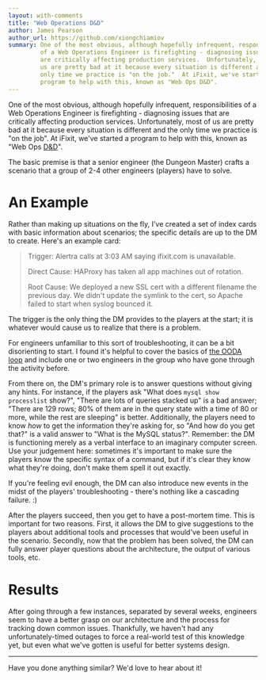 ```yaml
---
layout: with-comments
title: "Web Operations D&D"
author: James Pearson
author_url: https://github.com/xiongchiamiov
summary: One of the most obvious, although hopefully infrequent, responsibilities
         of a Web Operations Engineer is firefighting - diagnosing issues that
         are critically affecting production services.  Unfortunately, most of
         us are pretty bad at it because every situation is different and the
         only time we practice is "on the job."  At iFixit, we've started a
         program to help with this, known as "Web Ops D&D".
---
```


One of the most obvious, although hopefully infrequent, responsibilities of a Web
Operations Engineer is firefighting - diagnosing issues that are critically
affecting production services.  Unfortunately, most of us are pretty bad at it
because every situation is different and the only time we practice is "on the
job".  At iFixit, we've started a program to help with this, known as "Web Ops
[D&D]".

The basic premise is that a senior engineer (the Dungeon Master) crafts a
scenario that a group of 2-4 other engineers (players) have to solve.

[D&D]: https://en.wikipedia.org/wiki/D%26D

# An Example

Rather than making up situations on the fly, I've created a set of index cards
with basic information about scenarios; the specific details are up to the DM
to create.  Here's an example card:

> Trigger: Alertra calls at 3:03 AM saying ifixit.com is unavailable.
>
> Direct Cause: HAProxy has taken all app machines out of rotation.
>
> Root Cause: We deployed a new SSL cert with a different filename the previous
> day.  We didn't update the symlink to the cert, so Apache failed to start
> when syslog bounced it.

The trigger is the only thing the DM provides to the players at the start; it
is whatever would cause us to realize that there is a problem.

For engineers unfamiliar to this sort of troubleshooting, it can be a bit
disorienting to start.  I found it's helpful to cover the basics of [the OODA
loop] and include one or two engineers in the group who have gone through the
activity before.

From there on, the DM's primary role is to answer questions without giving any
hints.  For instance, if the players ask "What does `mysql show processlist`
show?", "There are lots of queries stacked up" is a bad answer; "There are 129
rows; 80% of them are in the query state with a time of 80 or more, while the
rest are sleeping" is better.  Additionally, the players need to know *how* to
get the information they're asking for, so "And how do you get that?" is a
valid answer to "What is the MySQL status?".  Remember: the DM is functioning
merely as a verbal interface to an imaginary computer screen.  Use your
judgement here: sometimes it's important to make sure the players know the
specific syntax of a command, but if it's clear they know what they're doing,
don't make them spell it out exactly.

If you're feeling evil enough, the DM can also introduce new events in the
midst of the players' troubleshooting - there's nothing like a cascading
failure. :)

After the players succeed, then you get to have a post-mortem time.  This is
important for two reasons.  First, it allows the DM to give suggestions to the
players about additional tools and processes that would've been useful in the
scenario.  Secondly, now that the problem has been solved, the DM can fully
answer player questions about the architecture, the output of various tools,
etc.

[the OODA loop]: http://www.mindtools.com/pages/article/newTED_78.htm

# Results

After going through a few instances, separated by several weeks, engineers seem
to have a better grasp on our architecture and the process for tracking down
common issues.  Thankfully, we haven't had any unfortunately-timed outages to
force a real-world test of this knowledge yet, but even what we've gotten is
useful for better systems design.

----

Have you done anything similar?  We'd love to hear about it!

